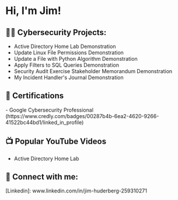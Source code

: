 <h1>Hi, I'm Jim! </h1>
<h2>👨‍💻 Cybersecurity Projects:</h2>

- Active Directory Home Lab Demonstration
- Update Linux File Permissions Demonstration
- Update a File with Python Algorithm Demonstration
- Apply Filters to SQL Queries Demonstration
- Security Audit Exercise Stakeholder Memorandum Demonstration
- My Incident Handler's Journal Demonstration 

<h2>📄 Certifications</h2>
-  Google Cybersecurity Professional (https://www.credly.com/badges/00287b4b-6ea2-4620-9266-41522bc44bd1/linked_in_profile)

<h2>📺 Popular YouTube Videos</h2>

- Active Directory Home Lab

<h2> 🤳 Connect with me:</h2>
[Linkedin]: www.linkedin.com/in/jim-huderberg-259310271

